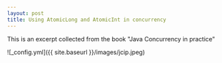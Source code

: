 ```yaml
---
layout: post
title: Using AtomicLong and AtomicInt in concurrency
---
```


This is an excerpt collected from the book "Java Concurrency in practice"

![_config.yml]({{ site.baseurl }}/images/jcip.jpeg)



